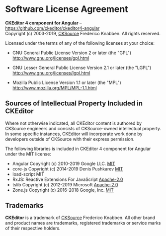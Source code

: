 Software License Agreement
==========================

**CKEditor 4 component for Angular** – https://github.com/ckeditor/ckeditor4-angular <br>
Copyright (c) 2003-2019, [CKSource](http://cksource.com) Frederico Knabben. All rights reserved.

Licensed under the terms of any of the following licenses at your
choice:

- GNU General Public License Version 2 or later (the "GPL")
  http://www.gnu.org/licenses/gpl.html

- GNU Lesser General Public License Version 2.1 or later (the "LGPL")
  http://www.gnu.org/licenses/lgpl.html

- Mozilla Public License Version 1.1 or later (the "MPL")
  http://www.mozilla.org/MPL/MPL-1.1.html

Sources of Intellectual Property Included in CKEditor
-----------------------------------------------------

Where not otherwise indicated, all CKEditor content is authored by CKSource engineers and consists of CKSource-owned intellectual property. In some specific instances, CKEditor will incorporate work done by developers outside of CKSource with their express permission.

The following libraries is included in CKEditor 4 component for Angular under the MIT license:

- Angular Copyright (c) 2010-2019 Google LLC. [MIT](http://angular.io/license)
- core-js Copyright (c) 2014-2019 Denis Pushkarev [MIT](https://github.com/zloirock/core-js/blob/master/LICENSE)
- load-script MIT
- RxJS: Reactive Extensions For JavaScript [Apache-2.0](https://github.com/ReactiveX/rxjs/blob/master/LICENSE.txt)
- tslib Copyright (c) 2012-2019 Microsoft [Apache-2.0](https://github.com/Microsoft/tslib/blob/master/LICENSE.txt)
- Zone.js Copyright (c) 2016-2018 Google, Inc. [MIT](https://github.com/angular/zone.js/blob/master/LICENSE)

Trademarks
----------

**CKEditor** is a trademark of [CKSource](http://cksource.com) Frederico Knabben. All other brand and product names are trademarks, registered trademarks or service marks of their respective holders.
